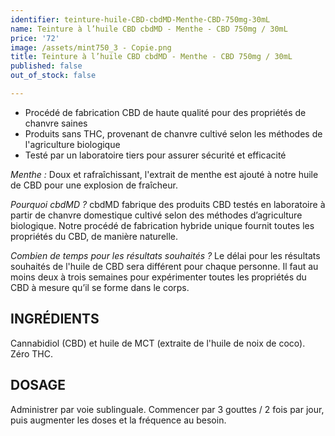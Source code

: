 ```yaml
---
identifier: teinture-huile-CBD-cbdMD-Menthe-CBD-750mg-30mL
name: Teinture à l’huile CBD cbdMD - Menthe - CBD 750mg / 30mL
price: '72'
image: /assets/mint750_3 - Copie.png
title: Teinture à l’huile CBD cbdMD - Menthe - CBD 750mg / 30mL
published: false
out_of_stock: false

---
```

<ul>
<li>Procédé de fabrication CBD de haute qualité pour des propriétés de chanvre saines</li>
<li>Produits sans THC, provenant de chanvre cultivé selon les méthodes de l'agriculture biologique</li>
<li>Testé par un laboratoire tiers pour assurer sécurité et efficacité</li>
</ul>

<!-- more -->

<i>Menthe :</i>
Doux et rafraîchissant, l'extrait de menthe est ajouté à notre huile de CBD pour une explosion de fraîcheur.

<i>Pourquoi cbdMD ?</i>
cbdMD fabrique des produits CBD testés en laboratoire à partir de chanvre domestique cultivé selon des méthodes d’agriculture biologique. Notre procédé de fabrication hybride unique fournit toutes les propriétés du CBD, de manière naturelle.

<i>Combien de temps pour les résultats souhaités ?</i>
Le délai pour les résultats souhaités de l'huile de CBD sera différent pour chaque personne. Il faut au moins deux à trois semaines pour expérimenter toutes les propriétés du CBD à mesure qu’il se forme dans le corps.

## INGRÉDIENTS
Cannabidiol (CBD) et huile de MCT (extraite de l'huile de noix de coco). Zéro THC.

## DOSAGE
Administrer par voie sublinguale. Commencer par 3 gouttes / 2 fois par jour, puis augmenter les doses et la fréquence au besoin.
